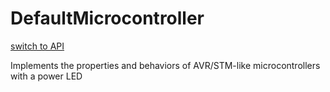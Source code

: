 # DefaultMicrocontroller
[switch to API](../../../Documentation/ScriptingAPI/en/DefaultMicrocontroller.md)

Implements the properties and behaviors of AVR/STM-like microcontrollers with a power LED

